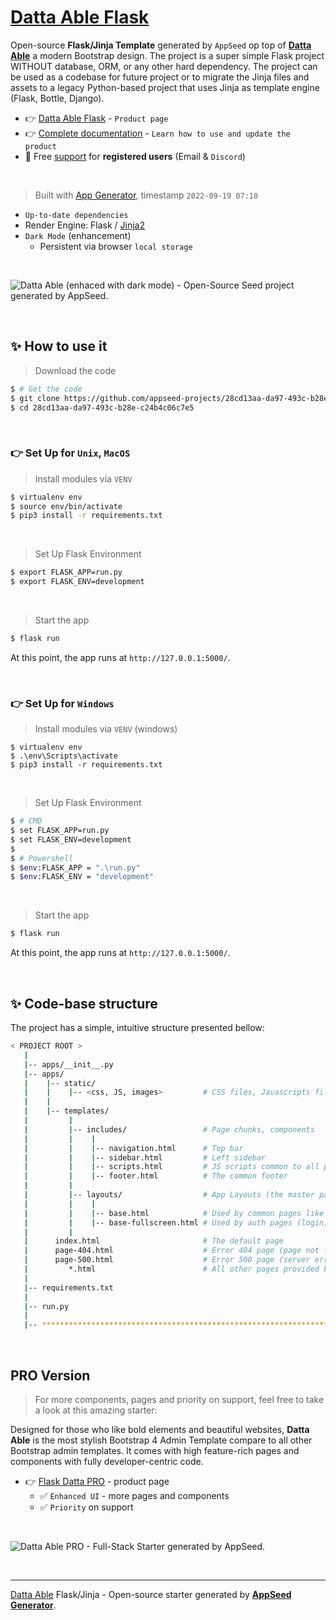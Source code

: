 # [Datta Able Flask](https://appseed.us/product/datta-able/flask/)

Open-source **Flask/Jinja Template** generated by `AppSeed` op top of **[Datta Able](https://appseed.us/generator/datta-able/)** a modern Bootstrap design. The project is a super simple Flask project WITHOUT database, ORM, or any other hard dependency. The project can be used as a codebase for future project or to migrate the Jinja files and assets to a legacy Python-based project that uses Jinja as template engine (Flask, Bottle, Django).

- 👉 [Datta Able Flask](https://appseed.us/product/datta-able/flask/) - `Product page`
- 👉 [Complete documentation](https://docs.appseed.us/boilerplate-code/boilerplate-jinja) - `Learn how to use and update the product`
- 🚀 Free [support](https://appseed.us/support/) for **registered users** (Email & `Discord`)  
  
<br />

> Built with [App Generator](https://appseed.us/generator/), timestamp `2022-09-19 07:18`

- `Up-to-date dependencies`
- Render Engine: Flask / [Jinja2](https://jinja.palletsprojects.com/)
- `Dark Mode` (enhancement)
  - Persistent via browser `local storage`
  
<br />

![Datta Able (enhaced with dark mode) - Open-Source Seed project generated by AppSeed.](https://user-images.githubusercontent.com/51070104/176118649-7233ffbc-6118-4f56-8cda-baa81d256877.png)

<br />



## ✨ How to use it

> Download the code 

```bash
$ # Get the code
$ git clone https://github.com/appseed-projects/28cd13aa-da97-493c-b28e-c24b4c06c7e5.git
$ cd 28cd13aa-da97-493c-b28e-c24b4c06c7e5
```

<br />

### 👉 Set Up for `Unix`, `MacOS` 

> Install modules via `VENV`  

```bash
$ virtualenv env
$ source env/bin/activate
$ pip3 install -r requirements.txt
```

<br />

> Set Up Flask Environment

```bash
$ export FLASK_APP=run.py
$ export FLASK_ENV=development
```

<br />

> Start the app

```bash
$ flask run
```

At this point, the app runs at `http://127.0.0.1:5000/`. 

<br />

### 👉 Set Up for `Windows` 

> Install modules via `VENV` (windows) 

```
$ virtualenv env
$ .\env\Scripts\activate
$ pip3 install -r requirements.txt
```

<br />

> Set Up Flask Environment

```bash
$ # CMD 
$ set FLASK_APP=run.py
$ set FLASK_ENV=development
$
$ # Powershell
$ $env:FLASK_APP = ".\run.py"
$ $env:FLASK_ENV = "development"
```

<br />

> Start the app

```bash
$ flask run
```

At this point, the app runs at `http://127.0.0.1:5000/`. 

<br />

## ✨ Code-base structure

The project has a simple, intuitive structure presented bellow:

```bash
< PROJECT ROOT >
   |
   |-- apps/__init__.py
   |-- apps/
   |    |-- static/
   |    |    |-- <css, JS, images>         # CSS files, Javascripts files
   |    |
   |    |-- templates/
   |         |
   |         |-- includes/                 # Page chunks, components
   |         |    |
   |         |    |-- navigation.html      # Top bar
   |         |    |-- sidebar.html         # Left sidebar
   |         |    |-- scripts.html         # JS scripts common to all pages
   |         |    |-- footer.html          # The common footer
   |         |
   |         |-- layouts/                  # App Layouts (the master pages)
   |         |    |
   |         |    |-- base.html            # Used by common pages like index, UI
   |         |    |-- base-fullscreen.html # Used by auth pages (login, register)
   |         |
   |      index.html                       # The default page
   |      page-404.html                    # Error 404 page (page not found)
   |      page-500.html                    # Error 500 page (server error)
   |         *.html                        # All other pages provided by the UI Kit
   |
   |-- requirements.txt
   |
   |-- run.py
   |
   |-- ************************************************************************
```

<br />



## PRO Version

> For more components, pages and priority on support, feel free to take a look at this amazing starter:

Designed for those who like bold elements and beautiful websites, **Datta Able** is the most stylish Bootstrap 4 Admin Template compare to all other Bootstrap admin templates. It comes with high feature-rich pages and components with fully developer-centric code. 

- 👉 [Flask Datta PRO](https://appseed.us/product/datta-able-pro/flask/) - product page
  - ✅ `Enhanced UI` - more pages and components
  - ✅ `Priority` on support

<br >

![Datta Able PRO - Full-Stack Starter generated by AppSeed.](https://user-images.githubusercontent.com/51070104/170474361-a58da82b-fff9-4a59-81a8-7ab99f478f48.png)

<br />

---
[Datta Able](https://appseed.us/generator/datta-able/) Flask/Jinja - Open-source starter generated by **[AppSeed Generator](https://appseed.us/generator/)**.
